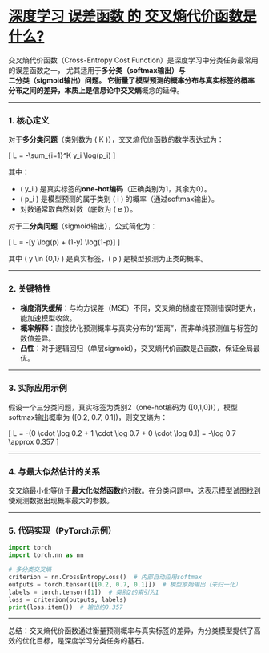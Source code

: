# [深度学习 误差函数 的 交叉熵代价函数是什么?][def]

交叉熵代价函数（Cross-Entropy Cost Function）是深度学习中分类任务最常用的误差函数之一，
尤其适用于**多分类（softmax输出）**与**二分类（sigmoid输出）**问题。
它衡量了模型预测的概率分布与真实标签的概率分布之间的差异，本质上是信息论中**交叉熵**概念的延伸。

---

### 1. 核心定义

对于**多分类问题**（类别数为 \( K \)），交叉熵代价函数的数学表达式为：

\[
L = -\sum_{i=1}^K y_i \log(p_i)
\]

其中：
- \( y_i \) 是真实标签的**one-hot编码**（正确类别为1，其余为0）。
- \( p_i \) 是模型预测的属于类别 \( i \) 的概率（通过softmax输出）。
- 对数通常取自然对数（底数为 \( e \)）。

对于**二分类问题**（sigmoid输出），公式简化为：

\[
L = -[y \log(p) + (1-y) \log(1-p)]
\]

其中 \( y \in \{0,1\} \) 是真实标签，\( p \) 是模型预测为正类的概率。

---

### 2. 关键特性

- **梯度消失缓解**：与均方误差（MSE）不同，交叉熵的梯度在预测错误时更大，能加速模型收敛。
- **概率解释**：直接优化预测概率与真实分布的“距离”，而非单纯预测值与标签的数值差异。
- **凸性**：对于逻辑回归（单层sigmoid），交叉熵代价函数是凸函数，保证全局最优。

---

### 3. 实际应用示例

假设一个三分类问题，真实标签为类别2（one-hot编码为 \([0,1,0]\)），模型softmax输出概率为 \([0.2, 0.7, 0.1]\)，则交叉熵为：

\[
L = -(0 \cdot \log 0.2 + 1 \cdot \log 0.7 + 0 \cdot \log 0.1) = -\log 0.7 \approx 0.357
\]

---

### 4. 与最大似然估计的关系

交叉熵最小化等价于**最大化似然函数**的对数。在分类问题中，这表示模型试图找到使观测数据出现概率最大的参数。

---

### 5. 代码实现（PyTorch示例）

```python
import torch
import torch.nn as nn

# 多分类交叉熵
criterion = nn.CrossEntropyLoss()  # 内部自动应用softmax
outputs = torch.tensor([[0.2, 0.7, 0.1]])  # 模型原始输出（未归一化）
labels = torch.tensor([1])  # 类别2的索引为1
loss = criterion(outputs, labels)
print(loss.item())  # 输出约0.357
```

---

总结：交叉熵代价函数通过衡量预测概率与真实标签的差异，为分类模型提供了高效的优化目标，是深度学习分类任务的基石。

[def]: https://www.kimi.com/share/d2soovcbcdro73icmabg